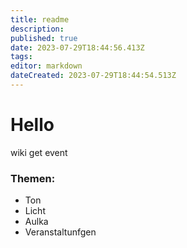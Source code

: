 ```yaml
---
title: readme
description: 
published: true
date: 2023-07-29T18:44:56.413Z
tags: 
editor: markdown
dateCreated: 2023-07-29T18:44:54.513Z
---
```


# Hello 

wiki get event 

### Themen: 

- Ton
- Licht 
- Aulka
- Veranstaltunfgen 
